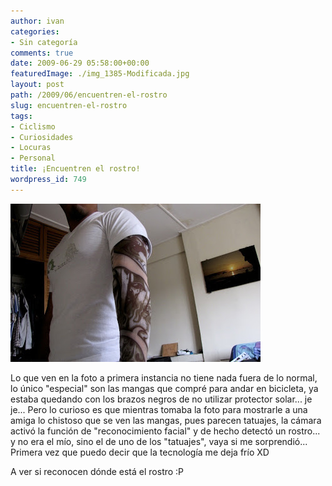 ```yaml
---
author: ivan
categories:
- Sin categoría
comments: true
date: 2009-06-29 05:58:00+00:00
featuredImage: ./img_1385-Modificada.jpg
layout: post
path: /2009/06/encuentren-el-rostro
slug: encuentren-el-rostro
tags:
- Ciclismo
- Curiosidades
- Locuras
- Personal
title: ¡Encuentren el rostro!
wordpress_id: 749
---
```


[![](./img_1385-Modificada.jpg)](<http://4.bp.blogspot.com/_T2UWuNJg3dQ/SkgSUlPP9yI/AAAAAAAACB0/SFQ0xQQ6hss/s1600-h/img_1385+(Modificada).jpg>)

Lo que ven en la foto a primera instancia no tiene nada fuera de lo normal, lo único "especial" son las mangas que compré para andar en bicicleta, ya estaba quedando con los brazos negros de no utilizar protector solar... je je... Pero lo curioso es que mientras tomaba la foto para mostrarle a una amiga lo chistoso que se ven las mangas, pues parecen tatuajes, la cámara activó la función de "reconocimiento facial" y de hecho detectó un rostro... y no era el mío, sino el de uno de los "tatuajes", vaya si me sorprendió... Primera vez que puedo decir que la tecnología me deja frío XD

A ver si reconocen dónde está el rostro :P